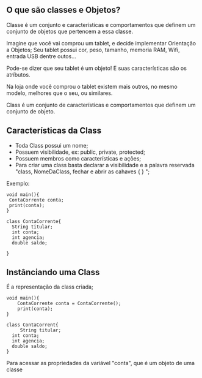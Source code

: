 ## O que são classes e Objetos? 

Classe é um conjunto e características e comportamentos que definem um conjunto de objetos que pertencem a essa classe. 

Imagine que você vai comprou um tablet, e decide implementar Orientação a Objetos; 
Seu tablet possui cor, peso, tamanho, memoria RAM, Wifi, entrada USB dentre outos... 

Pode-se dizer que seu tablet é um objeto! E suas características são os atríbutos. 

Na loja onde você comprou o tablet existem mais outros, no mesmo modelo, melhores que o seu, ou similares.

Class é um conjunto de características e comportamentos que definem um conjunto de objeto. 

## Características da Class 

- Toda Class possui um nome;
- Possuem visibilidade, ex: public, private, protected;
- Possuem membros como características e ações;
- Para criar uma class basta declarar a visibilidade e a palavra reservada "class, NomeDaClass, fechar e abrir as cahaves { } ";

Exemplo:
````
void main(){
 ContaCorrente conta;
 print(conta);
}

class ContaCorrente{
  String titular;
  int conta;
  int agencia;
  double saldo;
 
}
````

## Instânciando uma Class

É a representação da class criada;

````
void main(){
    ContaCorrente conta = ContaCorrente();
    print(conta);
}

class ContaCorrent{
     String titular;
  int conta;
  int agencia;
  double saldo;
}
````

Para acessar as propriedades da variável "conta", que é um objeto de uma classe 
